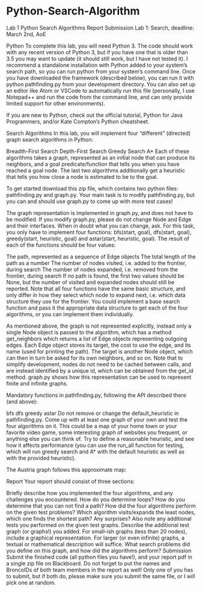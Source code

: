 # Python-Search-Algorithm
Lab 1
Python
Search Algorithms
Report
Submission
Lab 1: Search, deadline: March 2nd, AoE

Python
To complete this lab, you will need Python 3. The code should work with any recent version of Python 3, but if you have one that is older than 3.5 you may want to update (it should still work, but I have not tested it). I recommend a standalone installation with Python added to your system’s search path, so you can run python from your system’s command line. Once you have downloaded the framework (described below), you can run it with python pathfinding.py from your development directory. You can also set up an editor like Atom or VSCode to automatically run this file (personally, I use Notepad++ and run the code from the command line, and can only provide limited support for other environments).

If you are new to Python, check out the official tutorial, Python for Java Programmers, and/or Kate Compton’s Python cheatsheet.

Search Algorithms
In this lab, you will implement four “different” (directed) graph search algorithms in Python:

Breadth-First Search
Depth-First Search
Greedy Search
A*
Each of these algorithms takes a graph, represented as an initial node that can produce its neighbors, and a goal predicate/function that tells you when you have reached a goal node. The last two algorithms additionally get a heuristic that tells you how close a node is estimated to be to the goal.

To get started download this zip file, which contains two python files: pathfinding.py and graph.py. Your main task is to modify pathfinding.py, but you can and should use graph.py to come up with more test cases!

The graph representation is implemented in graph.py, and does not have to be modified. If you modify graph.py, please do not change Node and Edge and their interfaces. When in doubt what you can change, ask. For this task, you only have to implement four functions: bfs(start, goal), dfs(start, goal), greedy(start, heuristic, goal) and astar(start, heuristic, goal). The result of each of the functions should be four values:

The path, represented as a sequence of Edge objects
The total length of the path as a number
The number of nodes visited, i.e. added to the frontier, during search
The number of nodes expanded, i.e. removed from the frontier, during search If no path is found, the first two values should be None, but the number of visited and expanded nodes should still be reported.
Note that all four functions have the same basic structure, and only differ in how they select which node to expand next, i.e. which data structure they use for the frontier. You could implement a base search function and pass it the appropriate data structure to get each of the four algorithms, or you can implement them individually.

As mentioned above, the graph is not represented explicitly, instead only a single Node object is passed to the algorithm, which has a method get_neighbors which returns a list of Edge objects representing outgoing edges. Each Edge object stores its target, the cost to use the edge, and its name (used for printing the path). The target is another Node object, which can then in turn be asked for its own neighbors, and so on. Note that to simplify development, nodes do not need to be cached between calls, and are instead identified by a unique id, which can be obtained from the get_id method. graph.py shows how this representation can be used to represent finite and infinite graphs.

Mandatory functions in pathfinding.py, following the API described there (and above):

bfs
dfs
greedy
astar
Do not remove or change the default_heuristic in pathfinding.py. Come up with at least one graph of your own and test the four algorithms on it. This could be a map of your home town or your favorite video game, some interesting graph of websites you frequent, or anything else you can think of. Try to define a reasonable heuristic, and see how it affects performance (you can use the run_all function for testing, which will run greedy search and A* with the default heuristic as well as with the provided heuristic).

The Austria graph follows this approximate map:



Report
Your report should consist of three sections:

Briefly describe how you implemented the four algorithms, and any challenges you encountered. How do you determine loops? How do you determine that you can not find a path?
How did the four algorithms perform on the given test problems? Which algorithm visits/expands the least nodes, which one finds the shortest path? Any surprises? Also note any additional tests you performed on the given test graphs.
Describe the additional test graph (or graphs!) you added. For small-ish graphs (less than 20 nodes), include a graphical representation. For larger (or even infinite) graphs, a textual or mathematical description will suffice. What search problems did you define on this graph, and how did the algorithms perform?
Submission
Submit the finished code (all python files you have!), and your report pdf in a single zip file on Blackboard. Do not forget to put the names and BroncoIDs of both team members in the report as well! Only one of you has to submit, but if both do, please make sure you submit the same file, or I will pick one at random.
